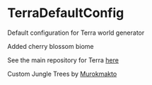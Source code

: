 # TerraDefaultConfig
Default configuration for Terra world generator  

Added cherry blossom biome

See the main repository for Terra [here](https://github.com/PolyhedralDev/Terra)


Custom Jungle Trees by [Murokmakto](https://www.planetminecraft.com/project/custom-tree-pack-vol2-tropical-forest/)
